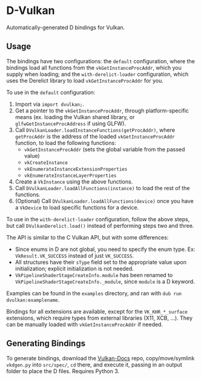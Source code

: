 D-Vulkan
========

Automatically-generated D bindings for Vulkan.

Usage
-----

The bindings have two configurations: the `default` configuration, where the bindings load all functions from the `vkGetInstanceProcAddr`, which you supply when loading; and the `with-derelict-loader` configuration, which uses the Derelict library to load `vkGetInstanceProcAddr` for you.

To use in the `default` configuration:

1. Import via `import dvulkan;`.
2. Get a pointer to the `vkGetInstanceProcAddr`, through platform-specific means (ex. loading the Vulkan shared library, or `glfwGetInstanceProcAddress` if using GLFW).
3. Call `DVulkanLoader.loadInstanceFunctions(getProcAddr)`, where `getProcAddr` is the address of the loaded `vkGetInstanceProcAddr` function, to load the following functions:
	* `vkGetInstanceProcAddr` (sets the global variable from the passed value)
	* `vkCreateInstance`
	* `vkEnumerateInstanceExtensionProperties`
	* `vkEnumerateInstanceLayerProperties`
4. Create a `VkInstance` using the above functions.
5. Call `DVulkanLoader.loadAllFunctions(instance)` to load the rest of the functions.
6. (Optional) Call `DVulkanLoader.loadAllFunctions(device)` once you have a `VkDevice` to load specific functions for a device.

To use in the `with-derelict-loader` configuration, follow the above steps, but call `DVulkanDerelict.load()` instead of performing steps two and three.

The API is similar to the C Vulkan API, but with some differences:
* Since enums in D are not global, you need to specify the enum type. Ex: `VkResult.VK_SUCCESS` instead of just `VK_SUCCESS`.
* All structures have their `sType` field set to the appropriate value upon initialization; explicit initialization is not needed.
* `VkPipelineShaderStageCreateInfo.module` has been renamed to `VkPipelineShaderStageCreateInfo._module`, since `module` is a D keyword.

Examples can be found in the `examples` directory, and ran with `dub run dvulkan:examplename`.

Bindings for all extensions are available, except for the `VK_KHR_*_surface` extensions, which require types from external libraries (X11, XCB, ...). They can be manually loaded with `vkGetInstanceProcAddr` if needed.

Generating Bindings
-------------------

To generate bindings, download the [Vulkan-Docs](https://github.com/KhronosGroup/Vulkan-Docs) repo, copy/move/symlink `vkdgen.py` into `src/spec/`, `cd` there, and execute it, passing in an output folder to place the D files. Requires Python 3.
